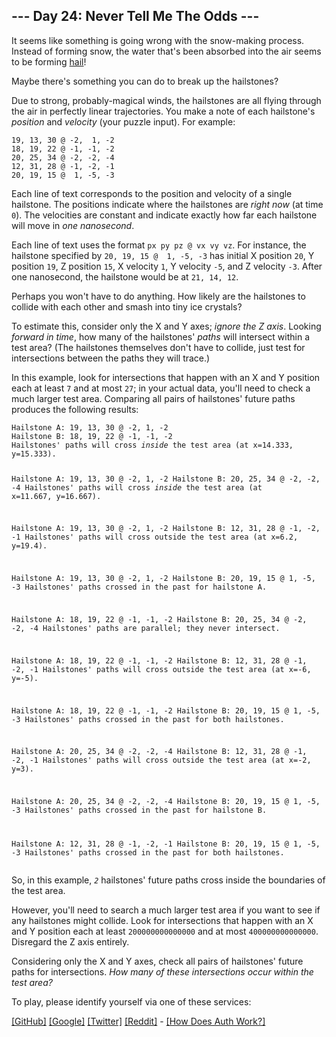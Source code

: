 <!DOCTYPE html>
<html lang="en-us">
<head>
<meta charset="utf-8"/>
<title>Day 24 - Advent of Code 2023</title>
<link rel="stylesheet" type="text/css" href="/static/style.css?31"/>
<link rel="stylesheet alternate" type="text/css" href="/static/highcontrast.css?1" title="High Contrast"/>
<link rel="shortcut icon" href="/favicon.png"/>
<script>window.addEventListener('click', function(e,s,r){if(e.target.nodeName==='CODE'&&e.detail===3){s=window.getSelection();s.removeAllRanges();r=document.createRange();r.selectNodeContents(e.target);s.addRange(r);}});</script>
</head><!--




Oh, hello!  Funny seeing you here.

I appreciate your enthusiasm, but you aren't going to find much down here.
There certainly aren't clues to any of the puzzles.  The best surprises don't
even appear in the source until you unlock them for real.

Please be careful with automated requests; I'm not a massive company, and I can
only take so much traffic.  Please be considerate so that everyone gets to play.

If you're curious about how Advent of Code works, it's running on some custom
Perl code. Other than a few integrations (auth, analytics, social media), I
built the whole thing myself, including the design, animations, prose, and all
of the puzzles.

The puzzles are most of the work; preparing a new calendar and a new set of
puzzles each year takes all of my free time for 4-5 months. A lot of effort
went into building this thing - I hope you're enjoying playing it as much as I
enjoyed making it for you!

If you'd like to hang out, I'm @ericwastl@hachyderm.io on Mastodon and
@ericwastl on Twitter.

- Eric Wastl


















































-->
<body>
<header><div><h1 class="title-global"><a href="/">Advent of Code</a></h1><nav><ul><li><a href="/2023/about">[About]</a></li><li><a href="/2023/events">[Events]</a></li><li><a href="https://teespring.com/stores/advent-of-code" target="_blank">[Shop]</a></li><li><a href="/2023/auth/login">[Log In]</a></li></ul></nav></div><div><h1 class="title-event">&nbsp;&nbsp;&nbsp;<span class="title-event-wrap">0x0000|</span><a href="/2023">2023</a><span class="title-event-wrap"></span></h1><nav><ul><li><a href="/2023">[Calendar]</a></li><li><a href="/2023/support">[AoC++]</a></li><li><a href="/2023/sponsors">[Sponsors]</a></li><li><a href="/2023/leaderboard">[Leaderboard]</a></li><li><a href="/2023/stats">[Stats]</a></li></ul></nav></div></header>

<div id="sidebar">
<div id="sponsor"><div class="quiet">Our <a href="/2023/sponsors">sponsors</a> help make Advent of Code possible:</div><div class="sponsor"><a href="https://mullvad.net/" target="_blank" onclick="if(ga)ga('send','event','sponsor','sidebar',this.href);" rel="noopener">MULLVAD VPN</a> - Free the internet from mass surveillance and censorship.</div></div>
</div><!--/sidebar-->

<main>
<article class="day-desc"><h2>--- Day 24: Never Tell Me The Odds ---</h2><p>It seems like something is going wrong with the snow-making process. Instead of forming snow, the water that's been absorbed into the air seems to be forming <a href="https://en.wikipedia.org/wiki/Hail" target="_blank">hail</a>!</p>
<p>Maybe there's something you can do to break up the hailstones?</p>
<p>Due to strong, probably-magical winds, the hailstones are all flying through the air in perfectly linear trajectories. You make a note of each hailstone's <em>position</em> and <em>velocity</em> (your puzzle input). For example:</p>
<pre><code>19, 13, 30 @ -2,  1, -2
18, 19, 22 @ -1, -1, -2
20, 25, 34 @ -2, -2, -4
12, 31, 28 @ -1, -2, -1
20, 19, 15 @  1, -5, -3
</code></pre>
<p>Each line of text corresponds to the position and velocity of a single hailstone. The positions indicate where the hailstones are <em>right now</em> (at time <code>0</code>). The velocities are constant and indicate exactly how far each hailstone will move in <em>one nanosecond</em>.</p>
<p>Each line of text uses the format <code>px py pz @ vx vy vz</code>. For instance, the hailstone specified by <code>20, 19, 15 @  1, -5, -3</code> has initial X position <code>20</code>, Y position <code>19</code>, Z position <code>15</code>, X velocity <code>1</code>, Y velocity <code>-5</code>, and Z velocity <code>-3</code>. After one nanosecond, the hailstone would be at <code>21, 14, 12</code>.</p>
<p>Perhaps you won't have to do anything. How likely are the hailstones to collide with each other and smash into tiny ice crystals?</p>
<p>To estimate this, consider only the X and Y axes; <em>ignore the Z axis</em>. Looking <em>forward in time</em>, how many of the hailstones' <em>paths</em> will intersect within a test area? (The hailstones themselves don't have to collide, just test for intersections between the paths they will trace.)</p>
<p>In this example, look for intersections that happen with an X and Y position each at least <code>7</code> and at most <code>27</code>; in your actual data, you'll need to check a much larger test area. Comparing all pairs of hailstones' future paths produces the following results:</p>
<pre><code>Hailstone A: 19, 13, 30 @ -2, 1, -2
Hailstone B: 18, 19, 22 @ -1, -1, -2
Hailstones' paths will cross <em>inside</em> the test area (at x=14.333, y=15.333).

Hailstone A: 19, 13, 30 @ -2, 1, -2
Hailstone B: 20, 25, 34 @ -2, -2, -4
Hailstones' paths will cross <em>inside</em> the test area (at x=11.667, y=16.667).

Hailstone A: 19, 13, 30 @ -2, 1, -2
Hailstone B: 12, 31, 28 @ -1, -2, -1
Hailstones' paths will cross outside the test area (at x=6.2, y=19.4).

Hailstone A: 19, 13, 30 @ -2, 1, -2
Hailstone B: 20, 19, 15 @ 1, -5, -3
Hailstones' paths crossed in the past for hailstone A.

Hailstone A: 18, 19, 22 @ -1, -1, -2
Hailstone B: 20, 25, 34 @ -2, -2, -4
Hailstones' paths are parallel; they never intersect.

Hailstone A: 18, 19, 22 @ -1, -1, -2
Hailstone B: 12, 31, 28 @ -1, -2, -1
Hailstones' paths will cross outside the test area (at x=-6, y=-5).

Hailstone A: 18, 19, 22 @ -1, -1, -2
Hailstone B: 20, 19, 15 @ 1, -5, -3
Hailstones' paths crossed in the past for both hailstones.

Hailstone A: 20, 25, 34 @ -2, -2, -4
Hailstone B: 12, 31, 28 @ -1, -2, -1
Hailstones' paths will cross outside the test area (at x=-2, y=3).

Hailstone A: 20, 25, 34 @ -2, -2, -4
Hailstone B: 20, 19, 15 @ 1, -5, -3
Hailstones' paths crossed in the past for hailstone B.

Hailstone A: 12, 31, 28 @ -1, -2, -1
Hailstone B: 20, 19, 15 @ 1, -5, -3
Hailstones' paths crossed in the past for both hailstones.
</code></pre>
<p>So, in this example, <code><em>2</em></code> hailstones' future paths cross inside the boundaries of the test area.</p>
<p>However, you'll need to search a much larger test area if you want to see if any hailstones might collide. Look for intersections that happen with an X and Y position each at least <code>200000000000000</code> and at most <code>400000000000000</code>. Disregard the Z axis entirely.</p>
<p>Considering only the X and Y axes, check all pairs of hailstones' future paths for intersections. <em>How many of these intersections occur within the test area?</em></p>
</article>
<p>To play, please identify yourself via one of these services:</p>
<p><a href="/auth/github">[GitHub]</a> <a href="/auth/google">[Google]</a> <a href="/auth/twitter">[Twitter]</a> <a href="/auth/reddit">[Reddit]</a> <span class="quiet">- <a href="/about#faq_auth">[How Does Auth Work?]</a></span></p>
</main>

<!-- ga -->
<script>
(function(i,s,o,g,r,a,m){i['GoogleAnalyticsObject']=r;i[r]=i[r]||function(){
(i[r].q=i[r].q||[]).push(arguments)},i[r].l=1*new Date();a=s.createElement(o),
m=s.getElementsByTagName(o)[0];a.async=1;a.src=g;m.parentNode.insertBefore(a,m)
})(window,document,'script','//www.google-analytics.com/analytics.js','ga');
ga('create', 'UA-69522494-1', 'auto');
ga('set', 'anonymizeIp', true);
ga('send', 'pageview');
</script>
<!-- /ga -->
</body>
</html>
